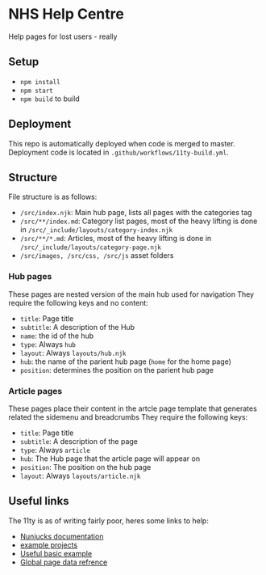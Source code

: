 # NHS Help Centre
Help pages for lost users - really

## Setup
- `npm install`
- `npm start`
- `npm build` to build

## Deployment
This repo is automatically deployed when code is merged to master. Deployment code is located in `.github/workflows/11ty-build.yml`.

## Structure
File structure is as follows:

- `/src/index.njk`: Main hub page, lists all pages with the categories tag
- `/src/**/index.md`: Category list pages, most of the heavy lifting is done in `/src/_include/layouts/category-index.njk`
- `/src/**/*.md`: Articles, most of the heavy lifting is done in `/src/_include/layouts/category-page.njk`
- `/src/images, /src/css, /src/js` asset folders

### Hub pages
These pages are nested version of the main hub used for navigation
They require the following keys and no content:

- `title`: Page title
- `subtitle`: A description of the Hub
- `name`: the id of the hub
- `type`: Always `hub`
- `layout`: Always `layouts/hub.njk`
- `hub`: the name of the parient hub page (`home` for the home page)
- `position`: determines the position on the parient hub page

### Article pages
These pages place their content in the artcle page template that generates related the sidemenu and breadcrumbs
They require the following keys:

- `title`: Page title
- `subtitle`: A description of the page
- `type`: Always `article`
- `hub`: The Hub page that the article page will appear on
- `position`: The position on the hub page
- `layout`: Always `layouts/article.njk`

## Useful links
The 11ty is as of writing fairly poor, heres some links to help:

- [Nunjucks documentation](https://mozilla.github.io/nunjucks/templating.html)
- [example projects](https://www.11ty.dev/docs/starter/)
- [Useful basic example](https://github.com/philhawksworth/eleventyone)
- [Global page data refrence](https://www.11ty.dev/docs/data-eleventy-supplied/)
